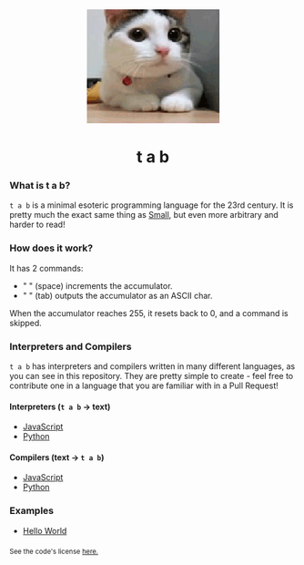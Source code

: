 <div align="center">
    <img src="readme.gif">
    <h1>t a b</h1>
</div>

### What is t a b?

`t a b` is a minimal esoteric programming language for the 23rd century. It is pretty much the exact same thing as [Small](https://esolangs.org/wiki/Small), but even more arbitrary and harder to read!

### How does it work?

It has 2 commands:

- " " (space) increments the accumulator.
- "   " (tab) outputs the accumulator as an ASCII char.

When the accumulator reaches 255, it resets back to 0, and a command is skipped.

### Interpreters and Compilers

`t a b` has interpreters and compilers written in many different languages, as you can see in this repository. They are pretty simple to create - feel free to contribute one in a language that you are familiar with in a Pull Request!

#### Interpreters (`t a b` -> text)

- [JavaScript](interpreters/javascript.js)
- [Python](interpreters/python.py)

#### Compilers (text -> `t a b`)

- [JavaScript](compilers/javascript.js)
- [Python](compilers/python.py)

### Examples

- [Hello World](examples/Hello%20World!)

<sub>See the code's license <a href="license.md">here.</sub>

